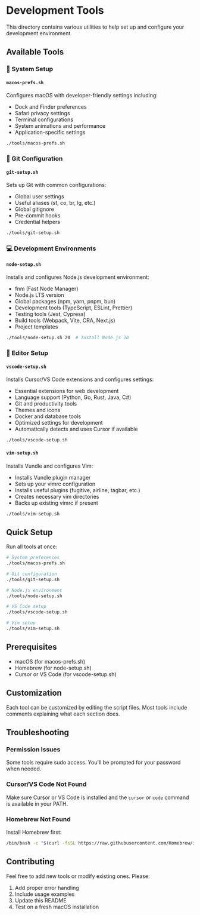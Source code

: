 # Development Tools

This directory contains various utilities to help set up and configure your development environment.

## Available Tools

### 🔧 System Setup

#### `macos-prefs.sh`
Configures macOS with developer-friendly settings including:
- Dock and Finder preferences
- Safari privacy settings
- Terminal configurations
- System animations and performance
- Application-specific settings

```bash
./tools/macos-prefs.sh
```

### 🐙 Git Configuration

#### `git-setup.sh`
Sets up Git with common configurations:
- Global user settings
- Useful aliases (st, co, br, lg, etc.)
- Global gitignore
- Pre-commit hooks
- Credential helpers

```bash
./tools/git-setup.sh
```

### 💻 Development Environments

#### `node-setup.sh`
Installs and configures Node.js development environment:
- fnm (Fast Node Manager)
- Node.js LTS version
- Global packages (npm, yarn, pnpm, bun)
- Development tools (TypeScript, ESLint, Prettier)
- Testing tools (Jest, Cypress)
- Build tools (Webpack, Vite, CRA, Next.js)
- Project templates

```bash
./tools/node-setup.sh 20  # Install Node.js 20
```

### 🔧 Editor Setup

#### `vscode-setup.sh`
Installs Cursor/VS Code extensions and configures settings:
- Essential extensions for web development
- Language support (Python, Go, Rust, Java, C#)
- Git and productivity tools
- Themes and icons
- Docker and database tools
- Optimized settings for development
- Automatically detects and uses Cursor if available

```bash
./tools/vscode-setup.sh
```

#### `vim-setup.sh`
Installs Vundle and configures Vim:
- Installs Vundle plugin manager
- Sets up your vimrc configuration
- Installs useful plugins (fugitive, airline, tagbar, etc.)
- Creates necessary vim directories
- Backs up existing vimrc if present

```bash
./tools/vim-setup.sh
```

## Quick Setup

Run all tools at once:

```bash
# System preferences
./tools/macos-prefs.sh

# Git configuration
./tools/git-setup.sh

# Node.js environment
./tools/node-setup.sh

# VS Code setup
./tools/vscode-setup.sh

# Vim setup
./tools/vim-setup.sh
```

## Prerequisites

- macOS (for macos-prefs.sh)
- Homebrew (for node-setup.sh)
- Cursor or VS Code (for vscode-setup.sh)

## Customization

Each tool can be customized by editing the script files. Most tools include comments explaining what each section does.

## Troubleshooting

### Permission Issues
Some tools require sudo access. You'll be prompted for your password when needed.

### Cursor/VS Code Not Found
Make sure Cursor or VS Code is installed and the `cursor` or `code` command is available in your PATH.

### Homebrew Not Found
Install Homebrew first:
```bash
/bin/bash -c "$(curl -fsSL https://raw.githubusercontent.com/Homebrew/install/HEAD/install.sh)"
```

## Contributing

Feel free to add new tools or modify existing ones. Please:
1. Add proper error handling
2. Include usage examples
3. Update this README
4. Test on a fresh macOS installation
